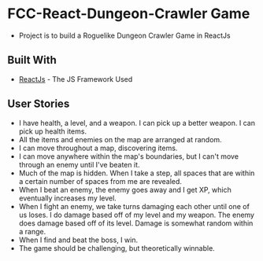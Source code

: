 # FCC-React-Dungeon-Crawler Game
* Project is to build a Roguelike Dungeon Crawler Game in ReactJs

## Built With
* [ReactJs](https://facebook.github.io/react/) - The JS Framework Used



## User Stories
* I have health, a level, and a weapon. I can pick up a better weapon. I can pick up health items.
* All the items and enemies on the map are arranged at random.
* I can move throughout a map, discovering items.
* I can move anywhere within the map's boundaries, but I can't move through an enemy until I've beaten it.
* Much of the map is hidden. When I take a step, all spaces that are within a certain number of spaces from me are revealed.
* When I beat an enemy, the enemy goes away and I get XP, which eventually increases my level.
* When I fight an enemy, we take turns damaging each other until one of us loses. I do damage based off of my level and my weapon. The enemy does damage based off of its level. Damage is somewhat random within a range.
* When I find and beat the boss, I win.
* The game should be challenging, but theoretically winnable.
